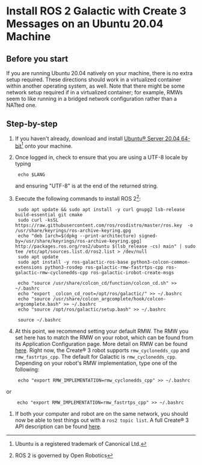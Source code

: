 # Install ROS 2 Galactic with Create 3 Messages on an Ubuntu 20.04 Machine

## Before you start
If you are running Ubuntu 20.04 natively on your machine, there is no extra setup required.
These directions should work in a virtualized container within another operating system, as well.
Note that there might be some network setup required if in a virtualized container; for example, RMWs seem to like running in a bridged network configuration rather than a NATted one.

## Step-by-step

1. If you haven't already, download and install [Ubuntu® Server 20.04 64-bit](https://releases.ubuntu.com/20.04/ubuntu-20.04.4-live-server-amd64.iso)[^1] onto your machine.

1. Once logged in, check to ensure that you are using a UTF-8 locale by typing

        echo $LANG
   and ensuring "UTF-8" is at the end of the returned string.

1. Execute the following commands to install ROS 2[^2]:

        sudo apt update && sudo apt install -y curl gnupg2 lsb-release build-essential git cmake
        sudo curl -ksSL https://raw.githubusercontent.com/ros/rosdistro/master/ros.key  -o /usr/share/keyrings/ros-archive-keyring.gpg
        echo "deb [arch=$(dpkg --print-architecture) signed-by=/usr/share/keyrings/ros-archive-keyring.gpg] http://packages.ros.org/ros2/ubuntu $(lsb_release -cs) main" | sudo tee /etc/apt/sources.list.d/ros2.list > /dev/null
        sudo apt update
        sudo apt install -y ros-galactic-ros-base python3-colcon-common-extensions python3-rosdep ros-galactic-rmw-fastrtps-cpp ros-galactic-rmw-cyclonedds-cpp ros-galactic-irobot-create-msgs

        echo "source /usr/share/colcon_cd/function/colcon_cd.sh" >> ~/.bashrc
        echo "export _colcon_cd_root=/opt/ros/galactic/" >> ~/.bashrc
        echo "source /usr/share/colcon_argcomplete/hook/colcon-argcomplete.bash" >> ~/.bashrc
        echo "source /opt/ros/galactic/setup.bash" >> ~/.bashrc

        source ~/.bashrc

1. At this point, we recommend setting your default RMW. The RMW you set here has to match the RMW on your robot, which can be found from its Application Configuration page. More detail on RMW can be found [here](../xml-config). Right now, the Create® 3 robot supports `rmw_cyclonedds_cpp` and `rmw_fastrtps_cpp`. The default for Galactic is `rmw_cyclonedds_cpp`. Depending on your robot's RMW implementation, type one of the following:

        echo "export RMW_IMPLEMENTATION=rmw_cyclonedds_cpp" >> ~/.bashrc
or

        echo "export RMW_IMPLEMENTATION=rmw_fastrtps_cpp" >> ~/.bashrc

1. If both your computer and robot are on the same network, you should now be able to test things out with a `ros2 topic list`.
A full Create® 3 API description can be found [here](../../api/ros2).

[^1]: Ubuntu is a registered trademark of Canonical Ltd.
[^2]: ROS 2 is governed by Open Robotics
